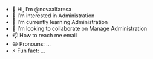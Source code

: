 - 👋 Hi, I’m @novaalfaresa
- 👀 I’m interested in Administration
- 🌱 I’m currently learning Administration
- 💞️ I’m looking to collaborate on Manage Administration
- 📫 How to reach me email
- 😄 Pronouns: ...
- ⚡ Fun fact: ...

<!---
novaalfaresa/novaalfaresa is a ✨ special ✨ repository because its `README.md` (this file) appears on your GitHub profile.
You can click the Preview link to take a look at your changes.
--->
